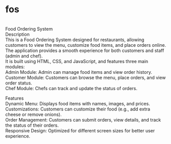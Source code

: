 # fos
<br>
Food Ordering System <br>
Description<br>
This is a Food Ordering System designed for restaurants, allowing customers to view the menu, customize food items, and place orders online.
<br>The application provides a smooth experience for both customers and staff (admin and chef).<br> It is built using HTML, CSS, and JavaScript, and features three main modules:
<br>
Admin Module: Admin can manage food items and view order history.<br>
Customer Module: Customers can browse the menu, place orders, and view order status.<br>
Chef Module: Chefs can track and update the status of orders.<br>

Features<br>
Dynamic Menu: Displays food items with names, images, and prices.<br>
Customizations: Customers can customize their food (e.g., add extra cheese or remove onions).<br>
Order Management: Customers can submit orders, view details, and track the status of their orders.<br>
Responsive Design: Optimized for different screen sizes for better user experience.
